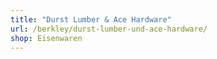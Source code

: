 ```yaml
---
title: "Durst Lumber & Ace Hardware"
url: /berkley/durst-lumber-und-ace-hardware/
shop: Eisenwaren
---
```

